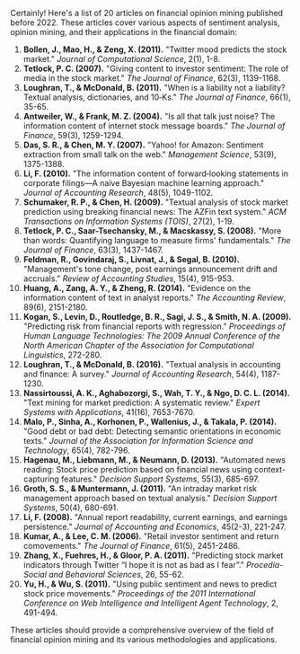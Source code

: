 Certainly! Here's a list of 20 articles on financial opinion mining published before 2022. These articles cover various aspects of sentiment analysis, opinion mining, and their applications in the financial domain:

1. **Bollen, J., Mao, H., & Zeng, X. (2011).** "Twitter mood predicts the stock market." *Journal of Computational Science*, 2(1), 1-8.
2. **Tetlock, P. C. (2007).** "Giving content to investor sentiment: The role of media in the stock market." *The Journal of Finance*, 62(3), 1139-1168.
3. **Loughran, T., & McDonald, B. (2011).** "When is a liability not a liability? Textual analysis, dictionaries, and 10‐Ks." *The Journal of Finance*, 66(1), 35-65.
4. **Antweiler, W., & Frank, M. Z. (2004).** "Is all that talk just noise? The information content of internet stock message boards." *The Journal of Finance*, 59(3), 1259-1294.
5. **Das, S. R., & Chen, M. Y. (2007).** "Yahoo! for Amazon: Sentiment extraction from small talk on the web." *Management Science*, 53(9), 1375-1388.
6. **Li, F. (2010).** "The information content of forward‐looking statements in corporate filings—A naïve Bayesian machine learning approach." *Journal of Accounting Research*, 48(5), 1049-1102.
7. **Schumaker, R. P., & Chen, H. (2009).** "Textual analysis of stock market prediction using breaking financial news: The AZFin text system." *ACM Transactions on Information Systems (TOIS)*, 27(2), 1-19.
8. **Tetlock, P. C., Saar-Tsechansky, M., & Macskassy, S. (2008).** "More than words: Quantifying language to measure firms' fundamentals." *The Journal of Finance*, 63(3), 1437-1467.
9. **Feldman, R., Govindaraj, S., Livnat, J., & Segal, B. (2010).** "Management's tone change, post earnings announcement drift and accruals." *Review of Accounting Studies*, 15(4), 915-953.
10. **Huang, A., Zang, A. Y., & Zheng, R. (2014).** "Evidence on the information content of text in analyst reports." *The Accounting Review*, 89(6), 2151-2180.
11. **Kogan, S., Levin, D., Routledge, B. R., Sagi, J. S., & Smith, N. A. (2009).** "Predicting risk from financial reports with regression." *Proceedings of Human Language Technologies: The 2009 Annual Conference of the North American Chapter of the Association for Computational Linguistics*, 272-280.
12. **Loughran, T., & McDonald, B. (2016).** "Textual analysis in accounting and finance: A survey." *Journal of Accounting Research*, 54(4), 1187-1230.
13. **Nassirtoussi, A. K., Aghabozorgi, S., Wah, T. Y., & Ngo, D. C. L. (2014).** "Text mining for market prediction: A systematic review." *Expert Systems with Applications*, 41(16), 7653-7670.
14. **Malo, P., Sinha, A., Korhonen, P., Wallenius, J., & Takala, P. (2014).** "Good debt or bad debt: Detecting semantic orientations in economic texts." *Journal of the Association for Information Science and Technology*, 65(4), 782-796.
15. **Hagenau, M., Liebmann, M., & Neumann, D. (2013).** "Automated news reading: Stock price prediction based on financial news using context-capturing features." *Decision Support Systems*, 55(3), 685-697.
16. **Groth, S. S., & Muntermann, J. (2011).** "An intraday market risk management approach based on textual analysis." *Decision Support Systems*, 50(4), 680-691.
17. **Li, F. (2008).** "Annual report readability, current earnings, and earnings persistence." *Journal of Accounting and Economics*, 45(2-3), 221-247.
18. **Kumar, A., & Lee, C. M. (2006).** "Retail investor sentiment and return comovements." *The Journal of Finance*, 61(5), 2451-2486.
19. **Zhang, X., Fuehres, H., & Gloor, P. A. (2011).** "Predicting stock market indicators through Twitter “I hope it is not as bad as I fear”." *Procedia-Social and Behavioral Sciences*, 26, 55-62.
20. **Yu, H., & Wu, S. (2011).** "Using public sentiment and news to predict stock price movements." *Proceedings of the 2011 International Conference on Web Intelligence and Intelligent Agent Technology*, 2, 491-494.

These articles should provide a comprehensive overview of the field of financial opinion mining and its various methodologies and applications.